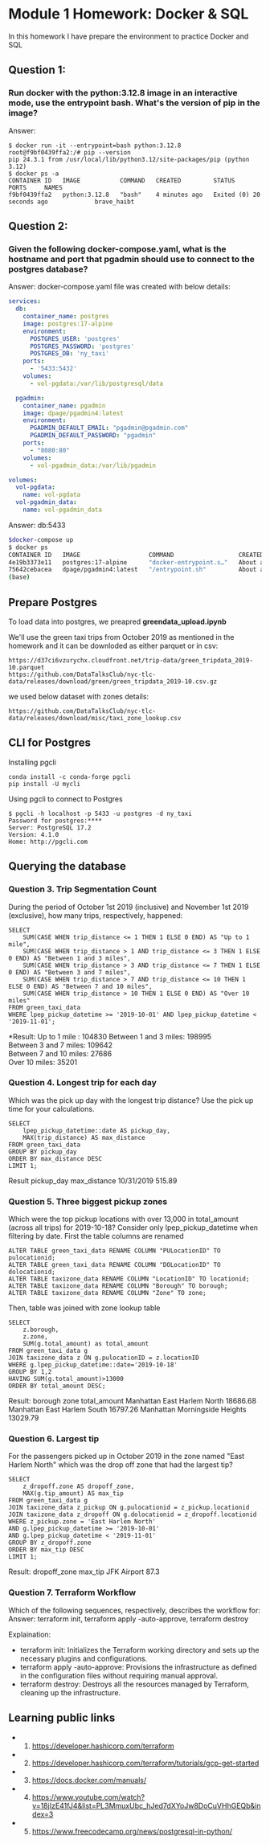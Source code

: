 #  Module 1 Homework: Docker & SQL
In this homework I have prepare the environment to practice Docker and SQL

## Question 1: 
### Run docker with the python:3.12.8 image in an interactive mode, use the entrypoint bash. What's the version of pip in the image?
Answer: 
```{sh}
$ docker run -it --entrypoint=bash python:3.12.8 
root@f9bf0439ffa2:/# pip --version
pip 24.3.1 from /usr/local/lib/python3.12/site-packages/pip (python 3.12)
$ docker ps -a
CONTAINER ID   IMAGE           COMMAND   CREATED         STATUS                      PORTS     NAMES
f9bf0439ffa2   python:3.12.8   "bash"    4 minutes ago   Exited (0) 20 seconds ago             brave_haibt
```
## Question 2: 
### Given the following docker-compose.yaml, what is the hostname and port that pgadmin should use to connect to the postgres database?
Answer: docker-compose.yaml file was created with below details:
```yaml
services:
  db:
    container_name: postgres
    image: postgres:17-alpine
    environment:
      POSTGRES_USER: 'postgres'
      POSTGRES_PASSWORD: 'postgres'
      POSTGRES_DB: 'ny_taxi'
    ports:
      - '5433:5432'
    volumes:
      - vol-pgdata:/var/lib/postgresql/data

  pgadmin:
    container_name: pgadmin
    image: dpage/pgadmin4:latest
    environment:
      PGADMIN_DEFAULT_EMAIL: "pgadmin@pgadmin.com"
      PGADMIN_DEFAULT_PASSWORD: "pgadmin"
    ports:
      - "8080:80"
    volumes:
      - vol-pgadmin_data:/var/lib/pgadmin  

volumes:
  vol-pgdata:
    name: vol-pgdata
  vol-pgadmin_data:
    name: vol-pgadmin_data
```
Answer: db:5433

```bash
$docker-compose up 
$ docker ps
CONTAINER ID   IMAGE                   COMMAND                  CREATED              STATUS              PORTS                           NAMES
4e19b3373e11   postgres:17-alpine      "docker-entrypoint.s…"   About a minute ago   Up About a minute   0.0.0.0:5433->5432/tcp          postgres
75642cebacea   dpage/pgadmin4:latest   "/entrypoint.sh"         About a minute ago   Up About a minute   443/tcp, 0.0.0.0:8080->80/tcp   pgadmin
(base)
```
##  Prepare Postgres
To load data into postgres, we preapred **greendata_upload.ipynb** 

We'll use the green taxi trips from October 2019 as mentioned in the homework and it can be downloded as either parquet or in csv:
```
https://d37ci6vzurychx.cloudfront.net/trip-data/green_tripdata_2019-10.parquet
https://github.com/DataTalksClub/nyc-tlc-data/releases/download/green/green_tripdata_2019-10.csv.gz
```
we used below dataset with zones details:
```
https://github.com/DataTalksClub/nyc-tlc-data/releases/download/misc/taxi_zone_lookup.csv
```
## CLI for Postgres
Installing pgcli
```{sh}
conda install -c conda-forge pgcli
pip install -U mycli
```
Using pgcli to connect to Postgres
```{sh}
$ pgcli -h localhost -p 5433 -u postgres -d ny_taxi
Password for postgres:****
Server: PostgreSQL 17.2
Version: 4.1.0
Home: http://pgcli.com
```
## Querying the database
### Question 3. Trip Segmentation Count
During the period of October 1st 2019 (inclusive) and November 1st 2019 (exclusive), how many trips, respectively, happened:
```{sql}
SELECT
    SUM(CASE WHEN trip_distance <= 1 THEN 1 ELSE 0 END) AS "Up to 1 mile",
    SUM(CASE WHEN trip_distance > 1 AND trip_distance <= 3 THEN 1 ELSE 0 END) AS "Between 1 and 3 miles",
    SUM(CASE WHEN trip_distance > 3 AND trip_distance <= 7 THEN 1 ELSE 0 END) AS "Between 3 and 7 miles",
    SUM(CASE WHEN trip_distance > 7 AND trip_distance <= 10 THEN 1 ELSE 0 END) AS "Between 7 and 10 miles",
    SUM(CASE WHEN trip_distance > 10 THEN 1 ELSE 0 END) AS "Over 10 miles"
FROM green_taxi_data
WHERE lpep_pickup_datetime >= '2019-10-01' AND lpep_pickup_datetime < '2019-11-01';
```
*Result:
Up to 1 mile	: 104830
Between 1 and 3 miles: 198995	
Between 3 and 7 miles: 109642	
Between 7 and 10 miles: 27686	
Over 10 miles: 35201

### Question 4. Longest trip for each day
Which was the pick up day with the longest trip distance? Use the pick up time for your calculations.
```{sql}
SELECT
    lpep_pickup_datetime::date AS pickup_day,
    MAX(trip_distance) AS max_distance
FROM green_taxi_data
GROUP BY pickup_day
ORDER BY max_distance DESC
LIMIT 1;
```
Result
pickup_day	max_distance
10/31/2019	515.89
### Question 5. Three biggest pickup zones
Which were the top pickup locations with over 13,000 in total_amount (across all trips) for 2019-10-18? Consider only lpep_pickup_datetime when filtering by date.
First the table columns are renamed 
```{sql}
ALTER TABLE green_taxi_data RENAME COLUMN "PULocationID" TO pulocationid;
ALTER TABLE green_taxi_data RENAME COLUMN "DOLocationID" TO dolocationid;
ALTER TABLE taxizone_data RENAME COLUMN "LocationID" TO locationid;
ALTER TABLE taxizone_data RENAME COLUMN "Borough" TO borough;
ALTER TABLE taxizone_data RENAME COLUMN "Zone" TO zone;
```
Then, table was joined with zone lookup table
```{sql}
SELECT
	z.borough,
	z.zone,
	SUM(g.total_amount) as total_amount
FROM green_taxi_data g
JOIN taxizone_data z ON g.pulocationID = z.locationID
WHERE g.lpep_pickup_datetime::date='2019-10-18'
GROUP BY 1,2
HAVING SUM(g.total_amount)>13000
ORDER BY total_amount DESC;
```
Result:
borough	      zone	          total_amount
Manhattan	 East Harlem North	  18686.68
Manhattan	 East Harlem South	  16797.26
Manhattan  Morningside Heights	13029.79
### Question 6. Largest tip
For the passengers picked up in October 2019 in the zone named "East Harlem North" which was the drop off zone that had the largest tip?
```{sql}
SELECT
    z_dropoff.zone AS dropoff_zone,
    MAX(g.tip_amount) AS max_tip
FROM green_taxi_data g
JOIN taxizone_data z_pickup ON g.pulocationid = z_pickup.locationid
JOIN taxizone_data z_dropoff ON g.dolocationid = z_dropoff.locationid
WHERE z_pickup.zone = 'East Harlem North'
AND g.lpep_pickup_datetime >= '2019-10-01'
AND g.lpep_pickup_datetime < '2019-11-01'
GROUP BY z_dropoff.zone
ORDER BY max_tip DESC
LIMIT 1;
```
Result:
dropoff_zone	max_tip
JFK Airport	     87.3

### Question 7. Terraform Workflow
Which of the following sequences, respectively, describes the workflow for:
Answer: terraform init, terraform apply -auto-approve, terraform destroy

Explaination: 
- terraform init: Initializes the Terraform working directory and sets up the necessary plugins and configurations.
- terraform apply -auto-approve: Provisions the infrastructure as defined in the configuration files without requiring manual approval.
- terraform destroy: Destroys all the resources managed by Terraform, cleaning up the infrastructure.

## Learning public links
- 1. https://developer.hashicorp.com/terraform
- 2. https://developer.hashicorp.com/terraform/tutorials/gcp-get-started
- 3. https://docs.docker.com/manuals/
- 4. https://www.youtube.com/watch?v=18jIzE41fJ4&list=PL3MmuxUbc_hJed7dXYoJw8DoCuVHhGEQb&index=3
- 5. https://www.freecodecamp.org/news/postgresql-in-python/
